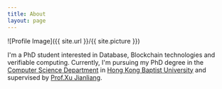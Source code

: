 ```yaml
---
title: About
layout: page
---
```

![Profile Image]({{ site.url }}/{{ site.picture }})

<p>I'm a PhD student interested in Database, Blockchain technologies and verifiable computing. 
Currently, I'm pursuing my PhD degree in the <a href="https://www.comp.hkbu.edu.hk/v1/">Computer Science Department</a>
in <a href="https://www.hkbu.edu.hk/">Hong Kong Baptist University</a> 
and supervised by <a href="https://www.comp.hkbu.edu.hk/~xujl/">Prof.Xu Jianliang</a>.

<!--
<h2>Skills</h2>

<ul class="skill-list">
	<li>HTML - Jade - Haml - Erb</li>
	<li>Responsive (Mobile First)</li>
	<li>CSS (Stylus, Sass, Less)</li>
	<li>Css Frameworks (Bootstrap, Foundation)</li>
	<li>Javascript (Design Patterns, Testes)</li>
	<li>NodeJS</li>
	<li>AngularJS - ReactJS</li>
	<li>Grunt - Gulp - Yeoman</li>
	<li>Git</li>
	<li>PHP</li>
	<li>Python</li>
	<li>MySQL - MongoDB</li>
	<li>Scrum and Kanban</li>
	<li>TDD e Continuous Integration</li>
</ul>

<h2>Projects</h2>

<ul>
	<li><a href="https://github.com/">Lorem Lorem</a></li>
	<li><a href="https://github.com/">Ipsum Dolor</a></li>
	<li><a href="https://github.com/">Dolor Lorem</a></li>
</ul>
-->